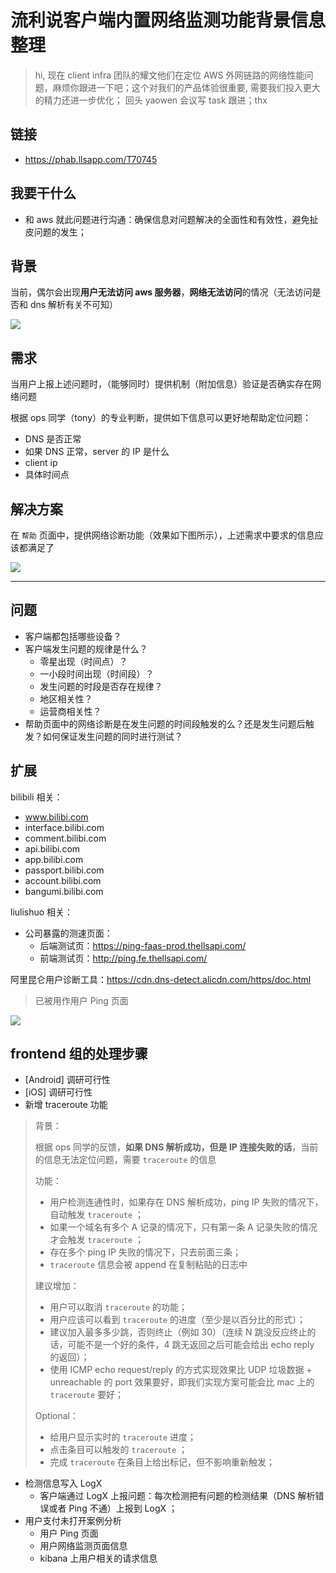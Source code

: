 # 流利说客户端内置网络监测功能背景信息整理

> hi, 现在 client infra 团队的耀文他们在定位 AWS 外网链路的网络性能问题，麻烦你跟进一下吧；这个对我们的产品体验很重要, 需要我们投入更大的精力还进一步优化； 回头 yaowen 会议写 task 跟进；thx

## 链接

- https://phab.llsapp.com/T70745

## 我要干什么

- 和 aws 就此问题进行沟通：确保信息对问题解决的全面性和有效性，避免扯皮问题的发生；

## 背景

当前，偶尔会出现**用户无法访问 aws 服务器**，**网络无法访问**的情况（无法访问是否和 dns 解析有关不可知）

![](https://phab.llsapp.com/file/data/qbspqlegnjtwzfhh5u6w/PHID-FILE-ggb2rv6wcklym7kbvbgb/image_%282%29.png)

## 需求

当用户上报上述问题时，（能够同时）提供机制（附加信息）验证是否确实存在网络问题

根据 ops 同学（tony）的专业判断，提供如下信息可以更好地帮助定位问题：

- DNS 是否正常
- 如果 DNS 正常，server 的 IP 是什么
- client ip
- 具体时间点

## 解决方案

在 `帮助` 页面中，提供网络诊断功能（效果如下图所示），上述需求中要求的信息应该都满足了

![](https://phab.llsapp.com/file/data/bhv75odfllavlqya6xwr/PHID-FILE-hm27iuyxpwnihlpqw2vn/WechatIMG518.jpeg)



----------


## 问题

- 客户端都包括哪些设备？
- 客户端发生问题的规律是什么？
    - 零星出现（时间点）？
    - 一小段时间出现（时间段）？
    - 发生问题的时段是否存在规律？
    - 地区相关性？
    - 运营商相关性？
- 帮助页面中的网络诊断是在发生问题的时间段触发的么？还是发生问题后触发？如何保证发生问题的同时进行测试？



## 扩展

bilibili 相关：

- www.bilibi.com
- interface.bilibi.com
- comment.bilibi.com
- api.bilibi.com
- app.bilibi.com
- passport.bilibi.com
- account.bilibi.com
- bangumi.bilibi.com


liulishuo 相关：

- 公司暴露的测速页面：
    - 后端测试页：https://ping-faas-prod.thellsapi.com/
    - 前端测试页：http://ping.fe.thellsapi.com/

阿里昆仑用户诊断工具：https://cdn.dns-detect.alicdn.com/https/doc.html

> 已被用作用户 Ping 页面

![](https://phab.llsapp.com/file/data/akszi2bcqmadbpavylmu/PHID-FILE-2syuzqxwovqyzll672af/600568140916688410.jpg)
    

## frontend 组的处理步骤

- [Android] 调研可行性
- [iOS] 调研可行性
- 新增 traceroute 功能

> 背景：
>
> 根据 ops 同学的反馈，**如果 DNS 解析成功，但是 IP 连接失败的话**，当前的信息无法定位问题，需要 `traceroute` 的信息
> 
> 功能：
> 
> - 用户检测连通性时，如果存在 DNS 解析成功，ping IP 失败的情况下，自动触发 `traceroute` ；
> - 如果一个域名有多个 A 记录的情况下，只有第一条 A 记录失败的情况才会触发 `traceroute` ；
> - 存在多个 ping IP 失败的情况下，只去前面三条；
> - `traceroute` 信息会被 append 在复制粘贴的日志中
>
> 建议增加：
>
> - 用户可以取消 `traceroute` 的功能；
> - 用户应该可以看到 `traceroute` 的进度（至少是以百分比的形式）；
> - 建议加入最多多少跳，否则终止（例如 30）（连续 N 跳没反应终止的话，可能不是一个好的条件，4 跳无返回之后可能会给出 echo reply 的返回）；
> - 使用 ICMP echo request/reply 的方式实现效果比 UDP 垃圾数据 + unreachable 的 port 效果要好，即我们实现方案可能会比 mac 上的 `traceroute` 要好；
> 
> Optional：
> 
> - 给用户显示实时的 `traceroute` 进度；
> - 点击条目可以触发的 `traceroute` ；
> - 完成 `traceroute` 在条目上给出标记，但不影响重新触发；


- 检测信息写入 LogX
    - 客户端通过 LogX 上报问题：每次检测把有问题的检测结果（DNS 解析错误或者 Ping 不通）上报到 LogX ；
- 用户支付未打开案例分析
    - 用户 Ping 页面
    - 用户网络监测页面信息
    - kibana 上用户相关的请求信息
    

